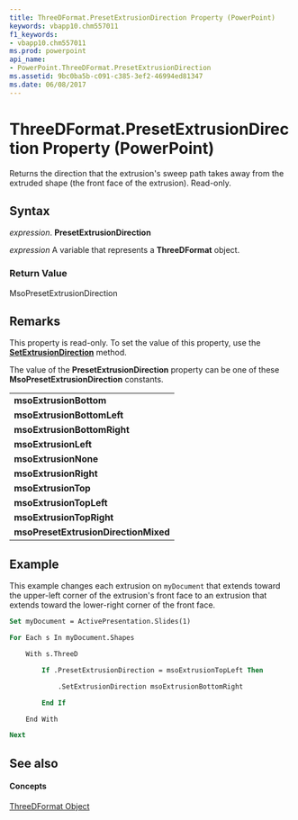 ```yaml
---
title: ThreeDFormat.PresetExtrusionDirection Property (PowerPoint)
keywords: vbapp10.chm557011
f1_keywords:
- vbapp10.chm557011
ms.prod: powerpoint
api_name:
- PowerPoint.ThreeDFormat.PresetExtrusionDirection
ms.assetid: 9bc0ba5b-c091-c385-3ef2-46994ed81347
ms.date: 06/08/2017
---
```



# ThreeDFormat.PresetExtrusionDirection Property (PowerPoint)

Returns the direction that the extrusion's sweep path takes away from the extruded shape (the front face of the extrusion). Read-only.


## Syntax

 _expression_. **PresetExtrusionDirection**

 _expression_ A variable that represents a **ThreeDFormat** object.


### Return Value

MsoPresetExtrusionDirection


## Remarks

This property is read-only. To set the value of this property, use the  **[SetExtrusionDirection](threedformat-setextrusiondirection-method-powerpoint.md)** method.

The value of the  **PresetExtrusionDirection** property can be one of these **MsoPresetExtrusionDirection** constants.


||
|:-----|
|**msoExtrusionBottom**|
|**msoExtrusionBottomLeft**|
|**msoExtrusionBottomRight**|
|**msoExtrusionLeft**|
|**msoExtrusionNone**|
|**msoExtrusionRight**|
|**msoExtrusionTop**|
|**msoExtrusionTopLeft**|
|**msoExtrusionTopRight**|
|**msoPresetExtrusionDirectionMixed**|

## Example

This example changes each extrusion on  `myDocument` that extends toward the upper-left corner of the extrusion's front face to an extrusion that extends toward the lower-right corner of the front face.


```vb
Set myDocument = ActivePresentation.Slides(1)

For Each s In myDocument.Shapes

    With s.ThreeD

        If .PresetExtrusionDirection = msoExtrusionTopLeft Then

            .SetExtrusionDirection msoExtrusionBottomRight

        End If

    End With

Next
```


## See also


#### Concepts


[ThreeDFormat Object](threedformat-object-powerpoint.md)

